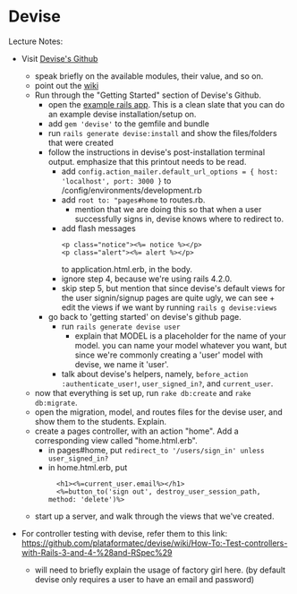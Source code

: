 # Devise

Lecture Notes:

- Visit [Devise's Github](https://github.com/plataformatec/devise)
  - speak briefly on the available modules, their value, and so on.
  - point out the [wiki](https://github.com/plataformatec/devise/wiki)
  - Run through the "Getting Started" section of Devise's Github.
    - open the [example rails app](./devise-setup-example). This is a clean slate that you can do an example devise installation/setup on.
    - add ```gem 'devise'``` to the gemfile and bundle
    - run ```rails generate devise:install``` and show the files/folders that were created
    - follow the instructions in devise's post-installation terminal output. emphasize that this printout needs to be read.
      - add ```config.action_mailer.default_url_options = { host: 'localhost', port: 3000 }``` to /config/environments/development.rb
      - add ```root to: "pages#home``` to routes.rb.
        - mention that we are doing this so that when a user successfully signs in, devise knows where to redirect to.
      - add flash messages
        ```
        <p class="notice"><%= notice %></p>
        <p class="alert"><%= alert %></p>
        ```
        to application.html.erb, in the body.
      - ignore step 4, because we're using rails 4.2.0.
      - skip step 5, but mention that since devise's default views for the user signin/signup pages are quite ugly, we can see + edit the views if we want by running ```rails g devise:views```
    - go back to 'getting started' on devise's github page.
      - run ```rails generate devise user```
        - explain that MODEL is a placeholder for the name of your model. you can name your model whatever you want, but since we're commonly creating a 'user' model with devise, we name it 'user'.
      - talk about devise's helpers, namely, ```before_action :authenticate_user!```, ```user_signed_in?```, and ```current_user```.
  - now that everything is set up, run ```rake db:create``` and ```rake db:migrate```.
  - open the migration, model, and routes files for the devise user, and show them to the students. Explain.
  - create a pages controller, with an action "home". Add a corresponding view called "home.html.erb".
    - in pages#home, put
      ```redirect_to '/users/sign_in' unless user_signed_in?```
    - in home.html.erb, put
      ```
        <h1><%=current_user.email%></h1>
        <%=button_to('sign out', destroy_user_session_path, method: 'delete')%>
      ```
  - start up a server, and walk through the views that we've created.

- For controller testing with devise, refer them to this link:
https://github.com/plataformatec/devise/wiki/How-To:-Test-controllers-with-Rails-3-and-4-%28and-RSpec%29
  - will need to briefly explain the usage of factory girl here. (by default devise only requires a user to have an email and password)